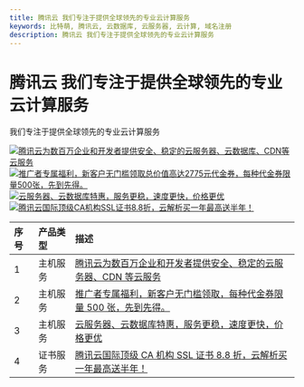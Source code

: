 ```yaml
---
title: 腾讯云 我们专注于提供全球领先的专业云计算服务
keywords: 比特萌, 腾讯云, 云数据库, 云服务器, 云计算, 域名注册
description: 腾讯云 我们专注于提供全球领先的专业云计算服务
---
```


# 腾讯云 我们专注于提供全球领先的专业云计算服务

我们专注于提供全球领先的专业云计算服务

<a href="https://www.bitmoe.com/go/qhome"><img src="/images/qcloud/qhome.png" alt="腾讯云为数百万企业和开发者提供安全、稳定的云服务器、云数据库、CDN等云服务"></a>
<a href="https://www.bitmoe.com/go/qxkh"><img src="/images/qcloud/qxkh.png" alt="推广者专属福利，新客户无门槛领取总价值高达2775元代金券，每种代金券限量500张，先到先得。"></a>
<a href="https://www.bitmoe.com/go/qycp"><img src="/images/qcloud/qycp.png" alt="云服务器、云数据库特惠，服务更稳，速度更快，价格更优"></a>
<a href="https://www.bitmoe.com/go/qcrt"><img src="/images/qcloud/qcrt.png" alt="腾讯云国际顶级CA机构SSL证书8.8折，云解析买一年最高送半年！"></a>

| 序号 | 产品类型 | 描述                                                                                                  |
| :--- | :------- | :---------------------------------------------------------------------------------------------------- |
| 1    | 主机服务 | [腾讯云为数百万企业和开发者提供安全、稳定的云服务器、CDN 等云服务](https://www.bitmoe.com/go/qhome)   |
| 2    | 主机服务 | [推广者专属福利，新客户无门槛领取，每种代金券限量 500 张，先到先得。](https://www.bitmoe.com/go/qxkh) |
| 3    | 主机服务 | [云服务器、云数据库特惠，服务更稳，速度更快，价格更优](https://www.bitmoe.com/go/qycp)                |
| 4    | 证书服务 | [腾讯云国际顶级 CA 机构 SSL 证书 8.8 折，云解析买一年最高送半年！](https://www.bitmoe.com/go/qcrt)    |
